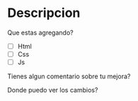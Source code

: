 # Descripcion 

Que estas agregando?
- [ ] Html
- [ ] Css
- [ ] Js

Tienes algun comentario sobre tu mejora?

Donde puedo ver los cambios?

